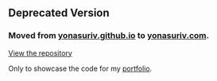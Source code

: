 ## Deprecated Version
### Moved from [yonasuriv.github.io](https://yonasuriv.github.io/) to [yonasuriv.com](https://www.yonasuriv.com).

[View the repository](https://www.github.com/yonasuriv.github.io/)

Only to showcase the code for my [portfolio](https://github.com/yonasuriv/portfolio).
